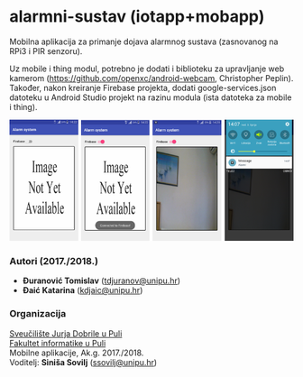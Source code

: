 # alarmni-sustav (iotapp+mobapp)
Mobilna aplikacija za primanje dojava alarmnog sustava (zasnovanog na RPi3 i PIR senzoru).

Uz mobile i thing modul, potrebno je dodati i biblioteku za upravljanje web kamerom (https://github.com/openxc/android-webcam, Christopher Peplin).
Također, nakon kreiranje Firebase projekta, dodati google-services.json datoteku u Android Studio projekt na razinu modula (ista datoteka za mobile i thing).

![alt text](mobapp.png)

### Autori (2017./2018.)
- **Đuranović Tomislav** (tdjuranov@unipu.hr)
- **Đaić Katarina**	(kdjaic@unipu.hr)

### Organizacija
[Sveučilište Jurja Dobrile u Puli](http://www.unipu.hr/)   
[Fakultet informatike u Puli](https://fipu.unipu.hr/)  
Mobilne aplikacije, Ak.g. 2017./2018.  
Voditelj: **Siniša Sovilj** (ssovilj@unipu.hr)
